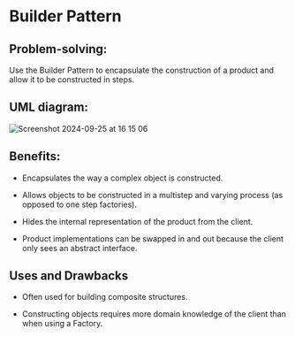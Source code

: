# Builder Pattern
## Problem-solving:
Use the Builder Pattern to encapsulate the construction of a product and allow it to be constructed in steps.

## UML diagram:
![Screenshot 2024-09-25 at 16 15 06](https://github.com/user-attachments/assets/b8856ec3-412c-42e4-a22a-f0cc34781560)

## Benefits:
- Encapsulates the way a complex object is constructed.

- Allows objects to be constructed in a multistep and varying process (as opposed to one step factories).

- Hides the internal representation of the product from the client.

- Product implementations can be swapped in and out because the client only sees an abstract interface.

## Uses and Drawbacks
- Often used for building composite structures.

- Constructing objects requires more domain knowledge of the client than when using a Factory.
